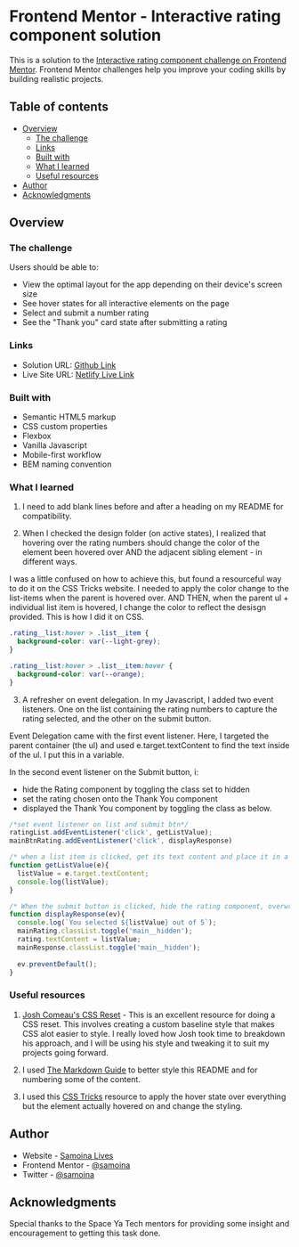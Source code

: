 # Frontend Mentor - Interactive rating component solution

This is a solution to the [Interactive rating component challenge on Frontend Mentor](https://www.frontendmentor.io/challenges/interactive-rating-component-koxpeBUmI). Frontend Mentor challenges help you improve your coding skills by building realistic projects. 

## Table of contents

- [Overview](#overview)
  - [The challenge](#the-challenge)
  - [Links](#links)
  - [Built with](#built-with)
  - [What I learned](#what-i-learned)
  - [Useful resources](#useful-resources)
- [Author](#author)
- [Acknowledgments](#acknowledgments)

## Overview

### The challenge

Users should be able to:

- View the optimal layout for the app depending on their device's screen size
- See hover states for all interactive elements on the page
- Select and submit a number rating
- See the "Thank you" card state after submitting a rating

### Links

- Solution URL: [Github Link](https://github.com/samoina/interactive-rating)
- Live Site URL: [Netlify Live Link](https://samoina-interactive-rating.netlify.app/)

### Built with

- Semantic HTML5 markup
- CSS custom properties
- Flexbox
- Vanilla Javascript
- Mobile-first workflow
- BEM naming convention

### What I learned

1. I need to add blank lines before and after a heading on my README for compatibility. 

2. When I checked the design folder (on active states), I realized that hovering over the rating numbers should change the color of the element been hovered over AND the adjacent sibling element - in different ways. 

I was a little confused on how to achieve this, but found a resourceful way to do it on the CSS Tricks website. I needed to apply the color change to the list-items when the parent is hovered over. AND THEN, when the parent ul + individual list item is hovered, I change the color to reflect the desisgn provided. This is how I did it on CSS.

```css
.rating__list:hover > .list__item {
  background-color: var(--light-grey);
}

.rating__list:hover > .list__item:hover {
  background-color: var(--orange);
}
```

3. A refresher on event delegation. In my Javascript, I added two event listeners. One on the list containing the rating numbers to capture the rating selected, and the other on the submit button.

Event Delegation came with the first event listener. Here, I targeted the parent container (the ul) and used e.target.textContent to find the text inside of the ul. I put this in a variable.

In the second event listener on the Submit button, i:
- hide the Rating component by toggling the class set to hidden
- set the rating chosen onto the Thank You component
- displayed the Thank You component by toggling the class as below.

```javascript
/*set event listener on list and submit btn*/
ratingList.addEventListener('click', getListValue);
mainBtnRating.addEventListener('click', displayResponse)

/* when a list item is clicked, get its text content and place it in a variable*/
function getListValue(e){
  listValue = e.target.textContent;
  console.log(listValue);
}

/* When the submit button is clicked, hide the rating component, overwrite the value provided and display the Thank you component*/
function displayResponse(ev){
  console.log(`You selected ${listValue} out of 5`);
  mainRating.classList.toggle('main__hidden');
  rating.textContent = listValue;
  mainResponse.classList.toggle('main__hidden');
  
  ev.preventDefault();
}
```

### Useful resources

1. [Josh Comeau's CSS Reset](https://www.joshwcomeau.com/css/custom-css-reset/#our-finished-product-11) - This is an excellent resource for doing a CSS reset. This involves creating a custom baseline style that makes CSS  alot easier to style. I really loved how Josh took time to breakdown his approach, and I will be using his style and tweaking it to suit my projects going forward.

2. I used [The Markdown Guide](https://www.markdownguide.org/basic-syntax/) to better style this README and for numbering some of the content. 

3. I used this [CSS Tricks](https://css-tricks.com/hover-on-everything-but/) resource to apply the hover state over everything but the element actually hovered on and change the styling. 

## Author

- Website - [Samoina Lives](https://samoinalives.wordpress.com/)
- Frontend Mentor - [@samoina](https://www.frontendmentor.io/profile/samoina)
- Twitter - [@samoina](https://www.twitter.com/samoina)

## Acknowledgments
Special thanks to the Space Ya Tech mentors for providing some insight and encouragement to getting this task done. 

